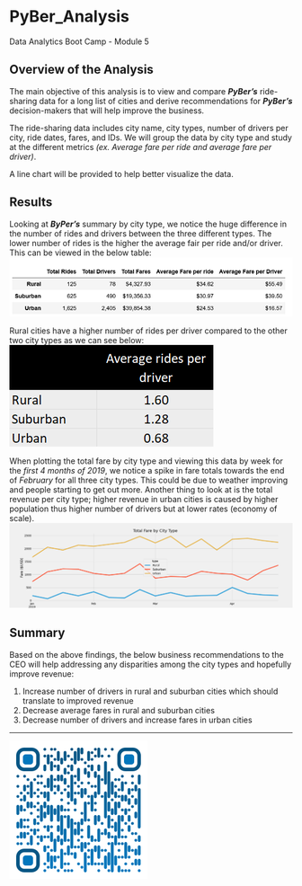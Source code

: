 # PyBer_Analysis
Data Analytics Boot Camp - Module 5

## Overview of the Analysis

The main objective of this analysis is to view and compare ***PyBer’s*** ride-sharing data for a long list of cities and derive recommendations for ***PyBer’s*** decision-makers that will help improve the business.

The ride-sharing data includes city name, city types, number of drivers per city, ride dates, fares, and IDs. We will group the data by city type and study at the different metrics *(ex. Average fare per ride and average fare per driver)*.

A line chart will be provided to help better visualize the data.

## Results

Looking at ***ByPer’s*** summary by city type, we notice the huge difference in the number of rides and drivers between the three different types. The lower number of rides is the higher the average fair per ride and/or driver. This can be viewed in the below table:
![ByPer Summary](./analysis/PyBer_summary.png)

Rural cities have a higher number of rides per driver compared to the other two city types as we can see below:
![Average rides per driver](./analysis/PyBer_rides_per_driver.png)
 
When plotting the total fare by city type and viewing this data by week for the *first 4 months of 2019*, we notice a spike in fare totals towards the end of *February* for all three city types. This could be due to weather improving and people starting to get out more. Another thing to look at is the total revenue per city type; higher revenue in urban cities is caused by higher population thus higher number of drivers but at lower rates (economy of scale).
![Average rides per driver](./analysis/PyBer_fare_summary.png)
 
## Summary

Based on the above findings, the below business recommendations to the CEO will help addressing any disparities among the city types and hopefully improve revenue:
1.	Increase number of drivers in rural and suburban cities which should translate to improved revenue
2.	Decrease average fares in rural and suburban cities
3.	Decrease number of drivers and increase fares in urban cities

---

![Saeed Al-Yacoubi](./Resources/qr-code.png)